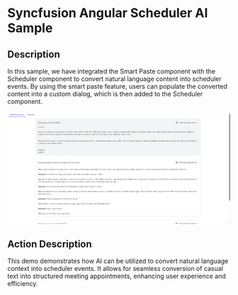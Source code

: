 # Syncfusion Angular Scheduler AI Sample

## Description

In this sample, we have integrated the Smart Paste component with the Scheduler component to convert natural language content into scheduler events. By using the smart paste feature, users can populate the converted content into a custom dialog, which is then added to the Scheduler component.

![Scheduler AI Event Window](../gif-images/scheduler/ai-schedule.gif)

## Action Description

This demo demonstrates how AI can be utilized to convert natural language context into scheduler events. It allows for seamless conversion of casual text into structured meeting appointments, enhancing user experience and efficiency.
